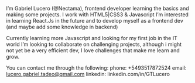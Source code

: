 I’m Gabriel Lucero (@Nectama), frontend developer learning the basics and making some projects.
I work with HTML5|CSS3 & Javascript
I’m interested in learning React.Js in the future and to develop myself as a frontend dev (and maybe add some knowledge in backend)

Currently learning more Javascript and looking for my first job in the IT world
I’m looking to collaborate on challenging projects, although i might not yet be a very efficient dev, I love challenges that make me learn and grow.

You can contact me through the following:
 phone: +5493517872524
 email: lucero.gabriel.tadeo@gmail.com
 linkedin: linkedin.com/in/GTLucero
 
